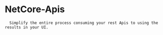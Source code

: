 # NetCore-Apis
      Simplify the entire process consuming your rest Apis to using the results in your UI.
